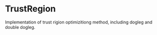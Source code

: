 # TrustRegion
Implementation of trust rigion optimizitiong method, including dogleg and double dogleg.
